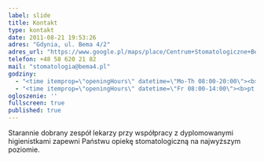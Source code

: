 ```yaml
---
label: slide
title: Kontakt
type: kontakt
date: 2011-08-21 19:53:26
adres: "Gdynia, ul. Bema 4/2"
adres_url: "https://www.google.pl/maps/place/Centrum+Stomatologiczne+Bema+4/@54.5131757,18.5409225,18z/data=!4m2!3m1!1s0x46fda731b042040b:0xef62ec1f389b1572"
telefon: +48 58 620 21 82
mail: "stomatologia@bema4.pl"
godziny:
  - "<time itemprop=\"openingHours\" datetime=\"Mo-Th 08:00-20:00\"><b>pn&ndash;cz:</b> 08:00&ndash;20:00</time>"
  - "<time itemprop=\"openingHours\" datetime=\"Fr 08:00-14:00\"><b>pt:</b> 08:00&ndash;14:00</time>"
ogloszenie: ''
fullscreen: true
published: true
---
```


Starannie dobrany zespół lekarzy przy współpracy z&nbsp;dyplomowanymi higienistkami zapewni Państwu opiekę stomatologiczną na najwyższym poziomie.
